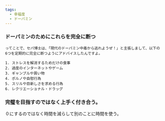 ```yaml
---
tags:
  - 幸福度
  - ドーパミン
---
```

### ドーパミンのためにこれらを完全に断つ

```
ってことで、セパ博士は、「現代のドーパミン中毒から逃れようぜ！」と主張しまして、以下の6つを定期的に完全に断つようにアドバイスしたんですよ。

1. ストレスを解消するためだけの食事
2. 過度のインターネットやゲーム
3. ギャンブルや買い物
4. ポルノや自慰行為
5. スリルや目新しさを求める行為
6. レクリエーショナル・ドラッグ
```

### 完璧を目指すのではなく上手く付き合う。

０にするのではなく時間を減らして別のことに時間を使う。